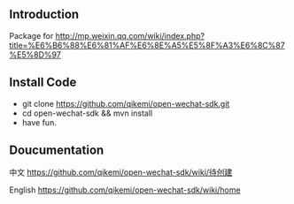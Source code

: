 Introduction
---
Package for 
http://mp.weixin.qq.com/wiki/index.php?title=%E6%B6%88%E6%81%AF%E6%8E%A5%E5%8F%A3%E6%8C%87%E5%8D%97


Install Code 
---
* git clone https://github.com/qikemi/open-wechat-sdk.git
* cd open-wechat-sdk && mvn install
* have fun.


Doucumentation
---
中文 https://github.com/qikemi/open-wechat-sdk/wiki/待创建

English https://github.com/qikemi/open-wechat-sdk/wiki/home
